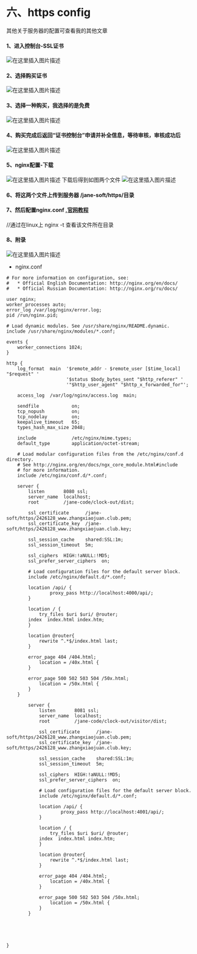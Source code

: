 # 六、https config

其他关于服务器的配置可查看我的其他文章
#### 1、进入控制台-SSL证书
![在这里插入图片描述](https://img-blog.csdnimg.cn/20190705175953840.png?x-oss-process=image/watermark,type_ZmFuZ3poZW5naGVpdGk,shadow_10,text_aHR0cHM6Ly9ibG9nLmNzZG4ubmV0L3NpbmF0XzM2MTQ2Nzc2,size_16,color_FFFFFF,t_70)
#### 2、选择购买证书
![在这里插入图片描述](https://img-blog.csdnimg.cn/20190705180111300.png?x-oss-process=image/watermark,type_ZmFuZ3poZW5naGVpdGk,shadow_10,text_aHR0cHM6Ly9ibG9nLmNzZG4ubmV0L3NpbmF0XzM2MTQ2Nzc2,size_16,color_FFFFFF,t_70)
#### 3、选择一种购买，我选择的是免费
![在这里插入图片描述](https://img-blog.csdnimg.cn/20190705180227385.png?x-oss-process=image/watermark,type_ZmFuZ3poZW5naGVpdGk,shadow_10,text_aHR0cHM6Ly9ibG9nLmNzZG4ubmV0L3NpbmF0XzM2MTQ2Nzc2,size_16,color_FFFFFF,t_70)
#### 4、购买完成后返回“证书控制台”申请并补全信息，等待审核，审核成功后
![在这里插入图片描述](https://img-blog.csdnimg.cn/20190705180745631.png?x-oss-process=image/watermark,type_ZmFuZ3poZW5naGVpdGk,shadow_10,text_aHR0cHM6Ly9ibG9nLmNzZG4ubmV0L3NpbmF0XzM2MTQ2Nzc2,size_16,color_FFFFFF,t_70)
#### 5、nginx配置-下载
![在这里插入图片描述](https://img-blog.csdnimg.cn/20190705180921853.png?x-oss-process=image/watermark,type_ZmFuZ3poZW5naGVpdGk,shadow_10,text_aHR0cHM6Ly9ibG9nLmNzZG4ubmV0L3NpbmF0XzM2MTQ2Nzc2,size_16,color_FFFFFF,t_70)
下载后得到如图两个文件
![在这里插入图片描述](https://img-blog.csdnimg.cn/20190705181022142.png)
#### 6、将这两个文件上传到服务器 /jane-soft/https/目录
#### 7、然后配置nginx.conf ,[官网教程](https://help.aliyun.com/knowledge_detail/95491.html?spm=5176.2020520163.cas.41.259dOaoWOaoWgd)
//通过在linux上 nginx -t 查看该文件所在目录
#### 8、附录
![在这里插入图片描述](https://img-blog.csdnimg.cn/20190717160903289.png?x-oss-process=image/watermark,type_ZmFuZ3poZW5naGVpdGk,shadow_10,text_aHR0cHM6Ly9ibG9nLmNzZG4ubmV0L3NpbmF0XzM2MTQ2Nzc2,size_16,color_FFFFFF,t_70)
+ nginx.conf
```
# For more information on configuration, see:
#   * Official English Documentation: http://nginx.org/en/docs/
#   * Official Russian Documentation: http://nginx.org/ru/docs/

user nginx;
worker_processes auto;
error_log /var/log/nginx/error.log;
pid /run/nginx.pid;

# Load dynamic modules. See /usr/share/nginx/README.dynamic.
include /usr/share/nginx/modules/*.conf;

events {
    worker_connections 1024;
}

http {
    log_format  main  '$remote_addr - $remote_user [$time_local] "$request" '
                      '$status $body_bytes_sent "$http_referer" '
                      '"$http_user_agent" "$http_x_forwarded_for"';

    access_log  /var/log/nginx/access.log  main;

    sendfile            on;
    tcp_nopush          on;
    tcp_nodelay         on;
    keepalive_timeout   65;
    types_hash_max_size 2048;

    include             /etc/nginx/mime.types;
    default_type        application/octet-stream;

    # Load modular configuration files from the /etc/nginx/conf.d directory.
    # See http://nginx.org/en/docs/ngx_core_module.html#include
    # for more information.
    include /etc/nginx/conf.d/*.conf;

    server {
        listen       8080 ssl;
        server_name  localhost;
        root         /jane-code/clock-out/dist;

        ssl_certificate      /jane-soft/https/2426128_www.zhangxiaojuan.club.pem;
        ssl_certificate_key  /jane-soft/https/2426128_www.zhangxiaojuan.club.key;

        ssl_session_cache    shared:SSL:1m;
        ssl_session_timeout  5m;

        ssl_ciphers  HIGH:!aNULL:!MD5;
        ssl_prefer_server_ciphers  on;

        # Load configuration files for the default server block.
        include /etc/nginx/default.d/*.conf;

	    location /api/ {
                proxy_pass http://localhost:4000/api/;
        }

        location / {
       		try_files $uri $uri/ @router;
		index  index.html index.htm;
	    }

        location @router{
            rewrite ^.*$/index.html last;
        }

        error_page 404 /404.html;
            location = /40x.html {
        }

        error_page 500 502 503 504 /50x.html;
            location = /50x.html {
        }
    }

        server {
            listen       8081 ssl;
            server_name  localhost;
            root         /jane-code/clock-out/visitor/dist;

            ssl_certificate      /jane-soft/https/2426128_www.zhangxiaojuan.club.pem;
            ssl_certificate_key  /jane-soft/https/2426128_www.zhangxiaojuan.club.key;

            ssl_session_cache    shared:SSL:1m;
            ssl_session_timeout  5m;

            ssl_ciphers  HIGH:!aNULL:!MD5;
            ssl_prefer_server_ciphers  on;

            # Load configuration files for the default server block.
            include /etc/nginx/default.d/*.conf;

    	    location /api/ {
                    proxy_pass http://localhost:4001/api/;
            }

            location / {
           		try_files $uri $uri/ @router;
    		index  index.html index.htm;
    	    }

    	    location @router{
    		    rewrite ^.*$/index.html last;
    	    }

            error_page 404 /404.html;
                location = /40x.html {
            }

            error_page 500 502 503 504 /50x.html;
                location = /50x.html {
            }
        }





}


```
